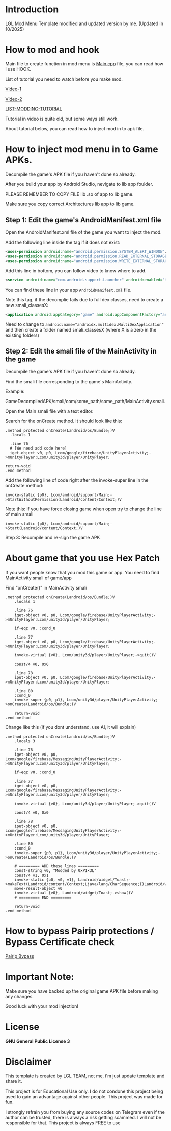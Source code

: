 # Introduction
LGL Mod Menu Template modified and updated version by me. (Updated in 10/2025)

# How to mod and hook
Main file to create function in mod menu is [Main.cpp](https://github.com/0xP1x3L/LGL-ModMenu-Template/blob/f7e47fb361a06132321bb9b809a238f9796784b9/app/src/main/jni/Main.cpp) file, you can read how i use HOOK.

List of tutorial you need to watch before you make mod.

[Video-1](https://www.youtube.com/watch?v=ieMclBtL6Ig&t)

[Video-2](https://www.youtube.com/watch?v=eMQTR3dSNpw&t)

[LIST-MODDING-TUTORIAL](https://platinmods.com/threads/list-of-platinmods-modding-tutorials.19773)

Tutorial in video is quite old, but some ways still work.

About tutorial below, you can read how to inject mod in to apk file.

# How to inject mod menu in to Game APKs.

Decompile the game's APK file if you haven't done so already.

After you build your app by Android Studio, nevigate to lib app foulder.

PLEASE REMEMBER TO COPY FILE lib .so of app to lib game. 

Make sure you copy correct Architectures lib app to lib game.

## Step 1: Edit the game's AndroidManifest.xml file

Open the AndroidManifest.xml file of the game you want to inject the mod.

Add the following line inside the <manifest> tag if it does not exist:
```XML
<uses-permission android:name="android.permission.SYSTEM_ALERT_WINDOW"/>
<uses-permission android:name="android.permission.READ_EXTERNAL_STORAGE"/>
<uses-permission android:name="android.permission.WRITE_EXTERNAL_STORAGE"/>
```
Add this line in bottom, you can follow video to know where to add.
```XML
<service android:name="com.android.support.Launcher" android:enabled="true" android:exported="false" android:stopWithTask="true"/>
```
You can find these line in your app ```AndroidManifest.xml``` file.

Note this <application> tag, if the decomplie fails due to full dex classes, need to create a new smali_classesX:
```XML
<application android:appCategory="game" android:appComponentFactory="androidx.core.app.CoreComponentFactory" android:hardwareAccelerated="true" android:icon="@mipmap/app_icon" android:isGame="true" android:label="@string/app_name" android:name="androidx.multidex.MultiDexApplication" android:networkSecurityConfig="@xml/tp_network_security_config" android:roundIcon="@mipmap/app_icon_round" android:supportsRtl="true" android:theme="@android:style/Theme.NoTitleBar.Fullscreen" android:usesCleartextTraffic="true">
```
Need to change to ```android:name="androidx.multidex.MultiDexApplication"``` and then create a folder named smali_classesX (where X is a zero in the existing folders)

## Step 2: Edit the smali file of the MainActivity in the game

Decompile the game's APK file if you haven't done so already.

Find the smali file corresponding to the game's MainActivity. 

Example:

GameDecompiledAPK/smali/com/some_path/some_path/MainActivity.smali.

Open the Main smali file with a text editor.

Search for the onCreate method. It should look like this:

```Smali
.method protected onCreate(Landroid/os/Bundle;)V
  .locals 1

  .line 76
  # [We need add code here]
  iget-object v0, p0, Lcom/google/firebase/UnityPlayerActivity;->mUnityPlayer:Lcom/unity3d/player/UnityPlayer;

return-void
.end method
```
Add the following line of code right after the invoke-super line in the onCreate method:

```Smali
invoke-static {p0}, Lcom/android/support/Main;->StartWithoutPermission(Landroid/content/Context;)V
```
Note this: If you have force closing game when open try to change the line of main smali
```Smali
invoke-static {p0}, Lcom/android/support/Main;->Start(Landroid/content/Context;)V
```

Step 3: Recompile and re-sign the game APK

# About game that you use Hex Patch

If you want people know that you mod this game or app.
You need to find MainActivity smali of game/app

Find "onCreate()" in MainActivity smali

```Smali
.method protected onCreate(Landroid/os/Bundle;)V
    .locals 1

    .line 76
    iget-object v0, p0, Lcom/google/firebase/UnityPlayerActivity;->mUnityPlayer:Lcom/unity3d/player/UnityPlayer;

    if-eqz v0, :cond_0

    .line 77
    iget-object v0, p0, Lcom/google/firebase/UnityPlayerActivity;->mUnityPlayer:Lcom/unity3d/player/UnityPlayer;

    invoke-virtual {v0}, Lcom/unity3d/player/UnityPlayer;->quit()V

    const/4 v0, 0x0

    .line 78
    iput-object v0, p0, Lcom/google/firebase/UnityPlayerActivity;->mUnityPlayer:Lcom/unity3d/player/UnityPlayer;

    .line 80
    :cond_0
    invoke-super {p0, p1}, Lcom/unity3d/player/UnityPlayerActivity;->onCreate(Landroid/os/Bundle;)V

    return-void
.end method
```

Change like this (if you dont understand, use AI, it will explain)

```Smali
.method protected onCreate(Landroid/os/Bundle;)V
    .locals 3

    .line 76
    iget-object v0, p0, Lcom/google/firebase/MessagingUnityPlayerActivity;->mUnityPlayer:Lcom/unity3d/player/UnityPlayer;

    if-eqz v0, :cond_0

    .line 77
    iget-object v0, p0, Lcom/google/firebase/MessagingUnityPlayerActivity;->mUnityPlayer:Lcom/unity3d/player/UnityPlayer;

    invoke-virtual {v0}, Lcom/unity3d/player/UnityPlayer;->quit()V

    const/4 v0, 0x0

    .line 78
    iput-object v0, p0, Lcom/google/firebase/MessagingUnityPlayerActivity;->mUnityPlayer:Lcom/unity3d/player/UnityPlayer;

    .line 80
    :cond_0
    invoke-super {p0, p1}, Lcom/unity3d/player/UnityPlayerActivity;->onCreate(Landroid/os/Bundle;)V

    # ========= ADD these lines =========
    const-string v0, "Modded by 0xP1×3L"
    const/4 v1, 0x1
    invoke-static {p0, v0, v1}, Landroid/widget/Toast;->makeText(Landroid/content/Context;Ljava/lang/CharSequence;I)Landroid/widget/Toast;
    move-result-object v0
    invoke-virtual {v0}, Landroid/widget/Toast;->show()V
    # ========= END =========

    return-void
.end method
```

# How to bypass Pairip protections / Bypass Certificate check
[Pairip Bypass](https://platinmods.com/threads/new-pairip-kill-tutorial-tested-on-vpnify.196876/)

# Important Note:
Make sure you have backed up the original game APK file before making any changes.

Good luck with your mod injection!

# License
**GNU General Public License 3**

# Disclaimer
This template is created by LGL TEAM, not me, i'm just update template and share it.

This project is for Educational Use only. I do not condone this project being used to gain an advantage against other people. This project was made for fun.

I strongly refrain you from buying any source codes on Telegram even if the author can be trusted, there is always a risk getting scammed. I will not be responsible for that. This project is always FREE to use
